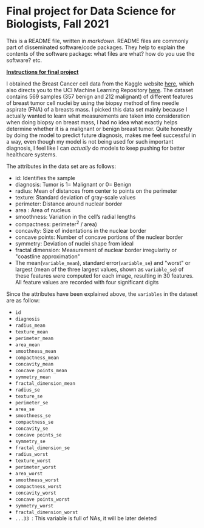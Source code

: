 # Final project for Data Science for Biologists, Fall 2021

This is a README file, written in _markdown_. README files are commonly part of disseminated software/code packages. They help to explain the contents of the software package: what files are what? how do you use the software? etc.

**[Instructions for final project](https://sjspielman.github.io/datascience_for_biologists/homeworks/project/project_proposal_instructions.html)**


I obtained the Breast Cancer cell data from the Kaggle website [here](https://www.kaggle.com/uciml/breast-cancer-wisconsin-data), which also directs you to the UCI Machine Learning Repository [here](https://archive.ics.uci.edu/ml/datasets/Breast+Cancer+Wisconsin+%28Diagnostic%29). The dataset contains 569 samples (357 benign and 212 malignant) of different features of breast tumor cell nuclei by using the biopsy method of fine needle aspirate (FNA) of a breasts mass. I picked this data set mainly because I actually wanted to learn what measurements are taken into consideration when doing biopsy on breast mass, I had no idea what exactly helps determine whether it is a malignant or benign breast tumor. Quite honestly by doing the model to predict future diagnosis, makes me feel successful in a way, even though my model is not being used for such important diagnosis, I feel like I can *actually* do models to keep pushing for better healthcare systems. 

The attributes in the data set are as follows:

+ id: Identifies the sample
+ diagnosis: Tumor is 1= Malignant or 0= Benign
+ radius: Mean of distances from center to points on the perimeter 
+ texture:  Standard deviation of gray-scale values 
+ perimeter: Distance around nuclear border  
+ area : Area of nucleus 
+ smoothness: Variation in the cell’s radial lengths  
+ compactness: perimeter$^2$ / area)
+ concavity: Size of indentations in the nuclear border
+ concave points: Number of concave portions of the nuclear border
+ symmetry: Deviation of nuclei shape from ideal 
+ fractal dimension: Measurement of nuclear border irregularity or "coastline approximation"
+ The mean(`variable_mean`), standard error(`variable_se`) and "worst" or largest (mean of the three
largest values, shown as `variable_se`) of these features were computed for each image,
resulting in 30 features. All feature values are recorded with four significant digits

Since the attributes have been explained above, the `variables` in the dataset are as follow:

+ `id`
+ `diagnosis`
+ `radius_mean`
+ `texture_mean`
+ `perimeter_mean` 
+ `area_mean`
+ `smoothness_mean`
+ `compactness_mean`
+ `concavity_mean`
+ `concave points_mean`         
+ `symmetry_mean `
+ `fractal_dimension_mean`
+ `radius_se`
+ `texture_se` 
+ `perimeter_se` 
+ `area_se`
+ `smoothness_se`
+ `compactness_se`
+ `concavity_se`
+ `concave points_se`
+ `symmetry_se`
+ `fractal_dimension_se`
+ `radius_worst` 
+ `texture_worst `
+ `perimeter_worst `
+ `area_worst`
+ `smoothness_worst` 
+ `compactness_worst` 
+ `concavity_worst `
+ `concave points_worst`
+ `symmetry_worst`
+ `fractal_dimension_worst`
+ `...33 `: This variable is full of NAs, it will be later deleted